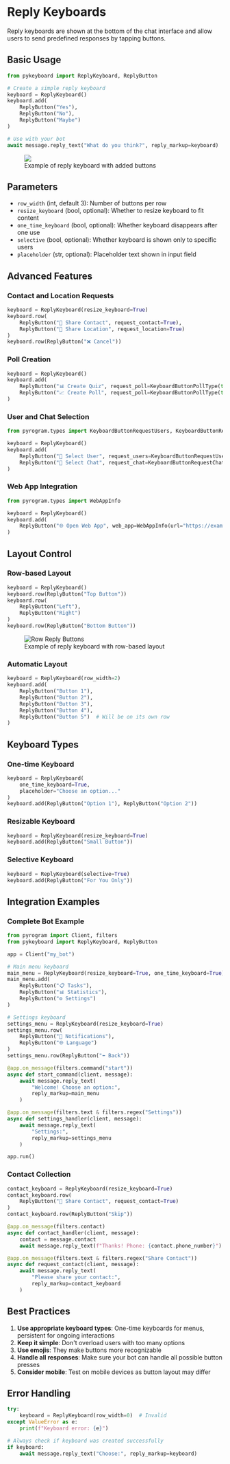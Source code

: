 # Reply Keyboards

Reply keyboards are shown at the bottom of the chat interface and allow users to send predefined responses by tapping buttons.

## Basic Usage

```python
from pykeyboard import ReplyKeyboard, ReplyButton

# Create a simple reply keyboard
keyboard = ReplyKeyboard()
keyboard.add(
    ReplyButton("Yes"),
    ReplyButton("No"),
    ReplyButton("Maybe")
)

# Use with your bot
await message.reply_text("What do you think?", reply_markup=keyboard)
```

<figure html>
<img src="https://raw.githubusercontent.com/johnnie-610/pykeyboard/main/docs/source/images/add_reply_button.png"Add Reply Buttons">
<figcaption>Example of reply keyboard with added buttons</figcaption>
</figure>

## Parameters

- `row_width` (int, default 3): Number of buttons per row
- `resize_keyboard` (bool, optional): Whether to resize keyboard to fit content
- `one_time_keyboard` (bool, optional): Whether keyboard disappears after one use
- `selective` (bool, optional): Whether keyboard is shown only to specific users
- `placeholder` (str, optional): Placeholder text shown in input field

## Advanced Features

### Contact and Location Requests

```python
keyboard = ReplyKeyboard(resize_keyboard=True)
keyboard.row(
    ReplyButton("📱 Share Contact", request_contact=True),
    ReplyButton("📍 Share Location", request_location=True)
)
keyboard.row(ReplyButton("❌ Cancel"))
```

### Poll Creation

```python
keyboard = ReplyKeyboard()
keyboard.add(
    ReplyButton("📊 Create Quiz", request_poll=KeyboardButtonPollType(type="quiz")),
    ReplyButton("📈 Create Poll", request_poll=KeyboardButtonPollType(type="regular"))
)
```

### User and Chat Selection

```python
from pyrogram.types import KeyboardButtonRequestUsers, KeyboardButtonRequestChat

keyboard = ReplyKeyboard()
keyboard.add(
    ReplyButton("👤 Select User", request_users=KeyboardButtonRequestUsers(request_id=1)),
    ReplyButton("👥 Select Chat", request_chat=KeyboardButtonRequestChat(request_id=2))
)
```

### Web App Integration

```python
from pyrogram.types import WebAppInfo

keyboard = ReplyKeyboard()
keyboard.add(
    ReplyButton("🌐 Open Web App", web_app=WebAppInfo(url="https://example.com"))
)
```

## Layout Control

### Row-based Layout

```python
keyboard = ReplyKeyboard()
keyboard.row(ReplyButton("Top Button"))
keyboard.row(
    ReplyButton("Left"),
    ReplyButton("Right")
)
keyboard.row(ReplyButton("Bottom Button"))
```

<figure html>
<img src="https://raw.githubusercontent.com/johnnie-610/pykeyboard/main/docs/source/images/row_reply_button.png" alt="Row Reply Buttons">
<figcaption>Example of reply keyboard with row-based layout</figcaption>
</figure>

### Automatic Layout

```python
keyboard = ReplyKeyboard(row_width=2)
keyboard.add(
    ReplyButton("Button 1"),
    ReplyButton("Button 2"),
    ReplyButton("Button 3"),
    ReplyButton("Button 4"),
    ReplyButton("Button 5")  # Will be on its own row
)
```

## Keyboard Types

### One-time Keyboard

```python
keyboard = ReplyKeyboard(
    one_time_keyboard=True,
    placeholder="Choose an option..."
)
keyboard.add(ReplyButton("Option 1"), ReplyButton("Option 2"))
```

### Resizable Keyboard

```python
keyboard = ReplyKeyboard(resize_keyboard=True)
keyboard.add(ReplyButton("Small Button"))
```

### Selective Keyboard

```python
keyboard = ReplyKeyboard(selective=True)
keyboard.add(ReplyButton("For You Only"))
```

## Integration Examples

### Complete Bot Example

```python
from pyrogram import Client, filters
from pykeyboard import ReplyKeyboard, ReplyButton

app = Client("my_bot")

# Main menu keyboard
main_menu = ReplyKeyboard(resize_keyboard=True, one_time_keyboard=True)
main_menu.add(
    ReplyButton("📋 Tasks"),
    ReplyButton("📊 Statistics"),
    ReplyButton("⚙️ Settings")
)

# Settings keyboard
settings_menu = ReplyKeyboard(resize_keyboard=True)
settings_menu.row(
    ReplyButton("🔔 Notifications"),
    ReplyButton("🌐 Language")
)
settings_menu.row(ReplyButton("⬅️ Back"))

@app.on_message(filters.command("start"))
async def start_command(client, message):
    await message.reply_text(
        "Welcome! Choose an option:",
        reply_markup=main_menu
    )

@app.on_message(filters.text & filters.regex("Settings"))
async def settings_handler(client, message):
    await message.reply_text(
        "Settings:",
        reply_markup=settings_menu
    )

app.run()
```

### Contact Collection

```python
contact_keyboard = ReplyKeyboard(resize_keyboard=True)
contact_keyboard.row(
    ReplyButton("📱 Share Contact", request_contact=True)
)
contact_keyboard.row(ReplyButton("Skip"))

@app.on_message(filters.contact)
async def contact_handler(client, message):
    contact = message.contact
    await message.reply_text(f"Thanks! Phone: {contact.phone_number}")

@app.on_message(filters.text & filters.regex("Share Contact"))
async def request_contact(client, message):
    await message.reply_text(
        "Please share your contact:",
        reply_markup=contact_keyboard
    )
```

## Best Practices

1. **Use appropriate keyboard types**: One-time keyboards for menus, persistent for ongoing interactions
2. **Keep it simple**: Don't overload users with too many options
3. **Use emojis**: They make buttons more recognizable
4. **Handle all responses**: Make sure your bot can handle all possible button presses
5. **Consider mobile**: Test on mobile devices as button layout may differ

## Error Handling

```python
try:
    keyboard = ReplyKeyboard(row_width=0)  # Invalid
except ValueError as e:
    print(f"Keyboard error: {e}")

# Always check if keyboard was created successfully
if keyboard:
    await message.reply_text("Choose:", reply_markup=keyboard)

```
